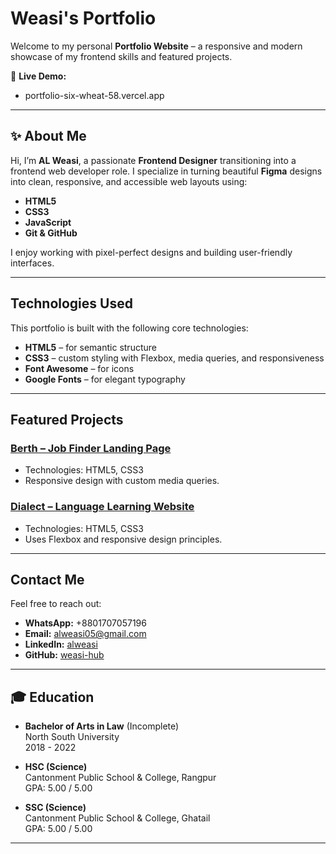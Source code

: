 # Weasi's Portfolio 

Welcome to my personal **Portfolio Website** – a responsive and modern showcase of my frontend skills and featured projects.

🔗 **Live Demo:**

- portfolio-six-wheat-58.vercel.app

---

## ✨ About Me

Hi, I’m **AL Weasi**, a passionate **Frontend Designer** transitioning into a frontend web developer role. I specialize in turning beautiful **Figma** designs into clean, responsive, and accessible web layouts using:

- **HTML5**
- **CSS3**
- **JavaScript**
- **Git & GitHub**

I enjoy working with pixel-perfect designs and building user-friendly interfaces.

---

## Technologies Used

This portfolio is built with the following core technologies:

- **HTML5** – for semantic structure
- **CSS3** – custom styling with Flexbox, media queries, and responsiveness
- **Font Awesome** – for icons
- **Google Fonts** – for elegant typography

---

## Featured Projects

### [Berth – Job Finder Landing Page](https://berth-nine.vercel.app/)
- Technologies: HTML5, CSS3
- Responsive design with custom media queries.

### [Dialect – Language Learning Website](https://dialect-eta.vercel.app/)
- Technologies: HTML5, CSS3
- Uses Flexbox and responsive design principles.

---

## Contact Me

Feel free to reach out:

- **WhatsApp:** +8801707057196
- **Email:** alweasi05@gmail.com
- **LinkedIn:** [alweasi](https://www.linkedin.com/in/alweasi/)
- **GitHub:** [weasi-hub](https://github.com/weasi-hub)

---

## 🎓 Education

- **Bachelor of Arts in Law** (Incomplete)  
  North South University  
  2018 - 2022  

- **HSC (Science)**  
  Cantonment Public School & College, Rangpur  
  GPA: 5.00 / 5.00  

- **SSC (Science)**  
  Cantonment Public School & College, Ghatail  
  GPA: 5.00 / 5.00  

---

